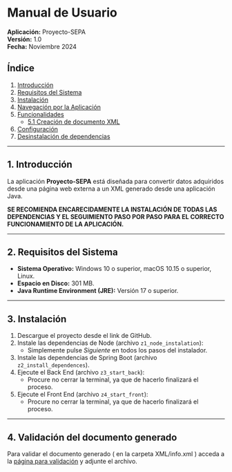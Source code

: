 # Manual de Usuario  
**Aplicación:** Proyecto-SEPA  
**Versión:** 1.0  
**Fecha:** Noviembre 2024  

## Índice  
1. [Introducción](#1-introducción)  
2. [Requisitos del Sistema](#2-requisitos-del-sistema)  
3. [Instalación](#3-instalación)  
4. [Navegación por la Aplicación](#4-navegación-por-la-aplicación)  
5. [Funcionalidades](#5-funcionalidades)  
   - [5.1 Creación de documento XML](#51-creación-de-documento-xml)  
6. [Configuración](#6-configuración)  
7. [Desinstalación de dependencias](#7-desinstalación-de-dependencias)  

---

## 1. Introducción  
La aplicación **Proyecto-SEPA** está diseñada para convertir datos adquiridos desde una página web externa a un XML generado desde una aplicación Java.  

**SE RECOMIENDA ENCARECIDAMENTE LA INSTALACIÓN DE TODAS LAS DEPENDENCIAS Y EL SEGUIMIENTO PASO POR PASO PARA EL CORRECTO FUNCIONAMIENTO DE LA APLICACIÓN.**

---

## 2. Requisitos del Sistema  
- **Sistema Operativo:** Windows 10 o superior, macOS 10.15 o superior, Linux.  
- **Espacio en Disco:** 301 MB.  
- **Java Runtime Environment (JRE):** Versión 17 o superior.  

---

## 3. Instalación  
1. Descargue el proyecto desde el link de GitHub.  
2. Instale las dependencias de Node (archivo `z1_node_instalation`):  
   - Simplemente pulse *Siguiente* en todos los pasos del instalador.  
3. Instale las dependencias de Spring Boot (archivo `z2_install_dependences`).  
4. Ejecute el Back End (archivo `z3_start_back`):  
   - Procure no cerrar la terminal, ya que de hacerlo finalizará el proceso.  
5. Ejecute el Front End (archivo `z4_start_front`):  
   - Procure no cerrar la terminal, ya que de hacerlo finalizará el proceso.  

---

## 4. Validación del documento generado  
Para validar el documento generado ( en la carpeta XML/info.xml ) acceda a la [página para validación](https://www.lasosl.com/validacion-ficheros-sepa) y adjunte el archivo.  


